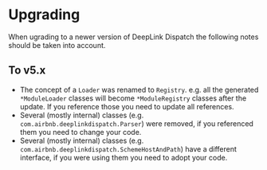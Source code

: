 # Upgrading

When ugrading to a newer version of DeepLink Dispatch the following notes should be taken into account.

## To v5.x

* The concept of a `Loader` was renamed to `Registry`. e.g. all the generated `*ModuleLoader` classes will become `*ModuleRegistry` classes after the update. If you reference those you need to update all references.
* Several (mostly internal) classes (e.g. `com.airbnb.deeplinkdispatch.Parser`) were removed, if you referenced them you need to change your code.
* Several (mostly internal) classes (e.g. `com.airbnb.deeplinkdispatch.SchemeHostAndPath`) have a different interface, if you were using them you need to adopt your code.
